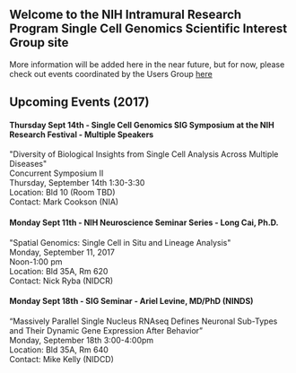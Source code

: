 ## Welcome to the NIH Intramural Research Program Single Cell Genomics Scientific Interest Group site


More information will be added here in the near future, but for now, please check out events coordinated by the Users Group <a href="https://nih-irp-singlecell.github.io/SC-UsersGroup/">here</a>

## Upcoming Events (2017)

#### Thursday Sept 14th - Single Cell Genomics SIG Symposium at the NIH Research Festival - Multiple Speakers
"Diversity of Biological Insights from Single Cell Analysis Across Multiple Diseases"<br/>
Concurrent Symposium II<br/>
Thursday, September 14th 1:30-3:30<br/>
Location: Bld 10 (Room TBD)<br/>
Contact: Mark Cookson (NIA)

#### Monday Sept 11th - NIH Neuroscience Seminar Series - Long Cai, Ph.D.
"Spatial Genomics: Single Cell in Situ and Lineage Analysis"<br/>
Monday, September 11, 2017<br/>
Noon-1:00 pm <br/>
Location: Bld 35A, Rm 620<br/>
Contact: Nick Ryba (NIDCR)<br/>

#### Monday Sept 18th - SIG Seminar - Ariel Levine, MD/PhD (NINDS)
“Massively Parallel Single Nucleus RNAseq Defines Neuronal Sub-Types and Their Dynamic Gene Expression After Behavior”<br/>
Monday, September 18th 3:00-4:00pm<br/>
Location: Bld 35A, Rm 640<br/>
Contact: Mike Kelly (NIDCD)<br/>



 




